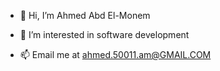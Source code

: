 - 👋 Hi, I’m Ahmed Abd El-Monem


- 👀 I’m interested in software development
- 📫 Email me at ahmed.50011.am@GMAIL.COM

<!---
Amon3m/Amon3m is a ✨ special ✨ repository because its `README.md` (this file) appears on your GitHub profile.
You can click the Preview link to take a look at your changes.
--->
